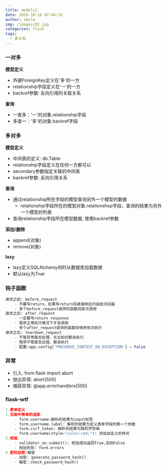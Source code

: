 ```yaml
---
title: models2
date: 2018-10-16 07:44:14
author: smile
img: /images/02.jpg
categories: flask
tags: 
  - 表关系
---
```


### 一对多
**模型定义**
- 外键ForeignKey定义在'多'的一方
- relationship字段定义在'一'的一方
- backref参数: 反向引用的关联关系

**查询**
- 一查多：'一'的对象.relationship字段
- 多查一：'多'的对象.backref字段

### 多对多
**模型定义**
- 中间表的定义: db.Table
- relationship字段定义在任何一方都可以
- secondary参数指定关联的中间表
- backref参数: 反向引用关系

**查询**
- 通过relationship所在字段的模型查询另外一个模型的数据
  - relationship字段所在的模型对象.relationshop字段，查询的结果为另外一个模型的列表
- 查询relationship字段所在模型数据, 使用backref参数

**添加/删除**
- append(对象)
- remove(对象)

**lazy**
- lazy定义SQLAlchemy何时从数据库加载数据
- 默认lazy为True

### 钩子函数
```python
请求之前: before_request
    - 不要写return，如果写return将直接响应内容给浏览器
    - 多个before_request装饰的函数将依次调用
请求之后: after_request
    - 一定要写return response
    - 程序正常执行情况下才会调用
    - 多个after_request装饰的函数将倒序依次执行
请求之后: teardown_request
    - 不管异常是否处理，无论如何都会执行
    - 程序不管是否出错，都会执行
    - 配置:app.config['PRESERVE_CONTEXT_ON_EXCEPTION'] = False
```
### 异常
- 引入: from flask import abort
- 抛出异常: abort(500)
- 捕获异常: @app.errorhandlers(500)

### flask-wtf
```python
1.表单定义
2.页面中表单的渲染
    - form.username:解析的结果为input标签
    - form.username.label: 解析的结果为定义表单字段的第一个参数
    - form.csrf_token: 解析的结果为随机字符串
    - form.username(style="color:red;"): 添加自定义的样式
3.校验
    - validator_on_submit(): 校验成功返回True,否则False
    - 校验失败: form.errors
4.密码加密/解密
    - 加密: generate_password_hash()
    - 解密：check_password_hash()

```

